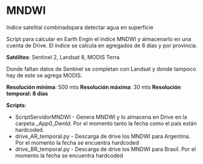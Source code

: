# MNDWI
Indice satelital combinadopara detectar agua en superficie

Script para calcular en Earth Engin el índice MNDWI y almacenarlo en una cuenta de Drive.
El índice se calcula en agregados de 8 días y por provincia.

**Satélites**: Sentinel 2, Landsat 8, MODIS Terra

Donde faltan datos de Sentinel se completan con Landsat y donde tampoco hay de este se agrega MODIS.

**Resolución mínima**: 500 mts
**Resolución máxima**: 30 mts
**Resolución temporal: 8 días**

**Scripts**:
  - ScriptServidorMNDWI - Genera MNDWI y lo almacena en Drive en la carpeta *_App0_Dwnld*. Por el momento tanto la fecha como el país están hardcoded.
  - drive_AR_temporal.py - Descarga de drive los MNDWI para Argentina. Por el momento la fecha se encuentra hardcoded
  - drive_BR_temporal.py - Descarga de drive los MNDWI para Brasil. Por el momento la fecha se encuentra hardcoded
